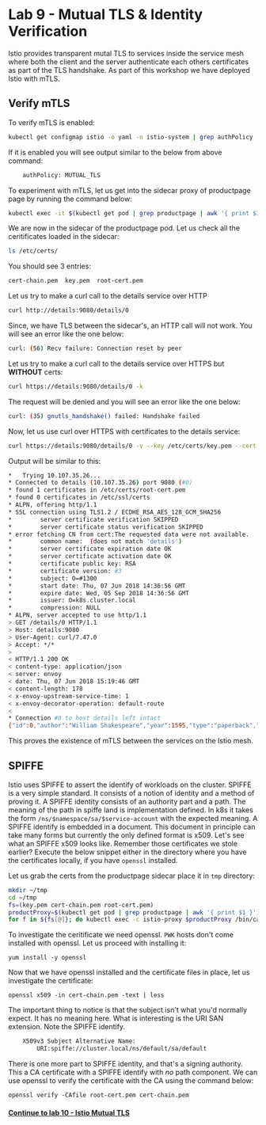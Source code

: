 # Lab 9 - Mutual TLS & Identity Verification

Istio provides transparent mutal TLS to services inside the service mesh where both the client and the server authenticate each others certificates as part of the TLS handshake. As part of this workshop we have deployed Istio with mTLS.

## Verify mTLS
To verify mTLS is enabled:
```sh
kubectl get configmap istio -o yaml -n istio-system | grep authPolicy | head -1
```

If it is enabled you will see output similar to the below from above command:
```sh
    authPolicy: MUTUAL_TLS
```

To experiment with mTLS, let us get into the sidecar proxy of productpage page by running the command below:
```sh
kubectl exec -it $(kubectl get pod | grep productpage | awk '{ print $1 }') -c istio-proxy -- /bin/bash
```

We are now in the sidecar of the productpage pod. Let us check all the ceritificates loaded in the sidecar:
```sh
ls /etc/certs/
```

You should see 3 entries:
```sh
cert-chain.pem  key.pem  root-cert.pem
```

Let us try to make a curl call to the details service over HTTP
```sh
curl http://details:9080/details/0
```

Since, we have TLS between the sidecar's, an HTTP call will not work. You will see an error like the one below:
```sh
curl: (56) Recv failure: Connection reset by peer
```

Let us try to make a curl call to the details service over HTTPS but **WITHOUT** certs:
```sh
curl https://details:9080/details/0 -k
```

The request will be denied and you will see an error like the one below:
```sh
curl: (35) gnutls_handshake() failed: Handshake failed
```

Now, let us use curl over HTTPS with certificates to the details service:
```sh
curl https://details:9080/details/0 -v --key /etc/certs/key.pem --cert /etc/certs/cert-chain.pem --cacert /etc/certs/root-cert.pem -k
```

Output will be similar to this:
```sh
*   Trying 10.107.35.26...
* Connected to details (10.107.35.26) port 9080 (#0)
* found 1 certificates in /etc/certs/root-cert.pem
* found 0 certificates in /etc/ssl/certs
* ALPN, offering http/1.1
* SSL connection using TLS1.2 / ECDHE_RSA_AES_128_GCM_SHA256
*        server certificate verification SKIPPED
*        server certificate status verification SKIPPED
* error fetching CN from cert:The requested data were not available.
*        common name:  (does not match 'details')
*        server certificate expiration date OK
*        server certificate activation date OK
*        certificate public key: RSA
*        certificate version: #3
*        subject: O=#1300
*        start date: Thu, 07 Jun 2018 14:36:56 GMT
*        expire date: Wed, 05 Sep 2018 14:36:56 GMT
*        issuer: O=k8s.cluster.local
*        compression: NULL
* ALPN, server accepted to use http/1.1
> GET /details/0 HTTP/1.1
> Host: details:9080
> User-Agent: curl/7.47.0
> Accept: */*
>
< HTTP/1.1 200 OK
< content-type: application/json
< server: envoy
< date: Thu, 07 Jun 2018 15:19:46 GMT
< content-length: 178
< x-envoy-upstream-service-time: 1
< x-envoy-decorator-operation: default-route
<
* Connection #0 to host details left intact
{"id":0,"author":"William Shakespeare","year":1595,"type":"paperback","pages":200,"publisher":"PublisherA","language":"English","ISBN-10":"1234567890","ISBN-13":"123-1234567890"}
```

This proves the existence of mTLS between the services on the Istio mesh.


## SPIFFE

Istio uses SPIFFE to assert the identify of workloads on the cluster. SPIFFE is a very simple standard. It consists of a notion of identity and a method of proving it. A SPIFFE identity consists of an authority part and a path. The meaning of the path in spiffe land is implementation defined. In k8s it takes the form `/ns/$namespace/sa/$service-account` with the expected meaning. A SPIFFE identify is embedded in a document. This document in principle can take many forms but currently the only defined format is x509. Let's see what an SPIFFE x509 looks like. Remember those certificates we stole earlier? Execute the below snippet either in the directory where you have the certificates locally, if you have `openssl` installed.


Let us grab the certs from the productpage sidecar place it in `tmp` directory:
```sh
mkdir ~/tmp
cd ~/tmp
fs=(key.pem cert-chain.pem root-cert.pem)
productProxy=$(kubectl get pod | grep productpage | awk '{ print $1 }')
for f in ${fs[@]}; do kubectl exec -c istio-proxy $productProxy /bin/cat -- /etc/certs/$f >$f; done
```


To investigate the ceritificate we need openssl. `PWK` hosts don't come installed with openssl. Let us proceed with installing it:
```
yum install -y openssl
```

Now that we have openssl installed and the certificate files in place, let us investigate the certificate:
```
openssl x509 -in cert-chain.pem -text | less
```

The important thing to notice is that the subject isn't what you'd normally expect. It has no meaning here. What is interesting is the URI SAN extension. Note the SPIFFE identify. 

```sh
    X509v3 Subject Alternative Name:
        URI:spiffe://cluster.local/ns/default/sa/default
```



There is one more part to SPIFFE identity, and that's a signing authority. This a CA certificate with a SPIFFE identify with _no_ path component. We can use openssl to verify the certificate with the CA using the command below:

```
openssl verify -CAfile root-cert.pem cert-chain.pem
```



#### [Continue to lab 10 - Istio Mutual TLS](../lab-10/README.md)
